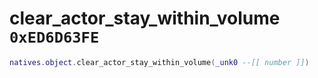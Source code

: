 # clear_actor_stay_within_volume `0xED6D63FE`

```lua
natives.object.clear_actor_stay_within_volume(_unk0 --[[ number ]])
```